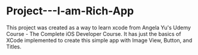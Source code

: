# Project---I-am-Rich-App
This project was created as a way to learn xcode from Angela Yu's Udemy Course - The Complete iOS Developer Course. It has just the basics of XCode implemented to create this simple app with Image View, Button, and Titles.

